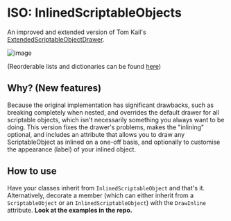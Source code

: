 # ISO: InlinedScriptableObjects

An improved and extended version of Tom Kail's [ExtendedScriptableObjectDrawer](https://gist.github.com/tomkail/ba4136e6aa990f4dc94e0d39ec6a058c).

![image](https://user-images.githubusercontent.com/17273782/73863461-05bf1a00-4838-11ea-8c88-e73480c8690e.png)

(Reorderable lists and dictionaries can be found [here](https://github.com/LumosX/Unity-Reorderable-Collections))

## Why? (New features)
Because the original implementation has significant drawbacks, such as breaking completely when nested, and overrides the default drawer for all scriptable objects, which isn't necessarily something you always want to be doing. This version fixes the drawer's problems, makes the "inlining" optional, and includes an attribute that allows you to draw any ScriptableObject as inlined on a one-off basis, and optionally to customise the appearance (label) of your inlined object.

## How to use
Have your classes inherit from `InlinedScriptableObject` and that's it. Alternatively, decorate a member (which can either inherit from a `ScriptableObject` or an `InlinedScriptableObject`) with the `DrawInline` attribute. **Look at the examples in the repo.**
